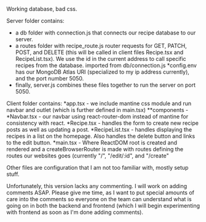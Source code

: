 Working database, bad css.

Server folder contains:
* a db folder with connection.js that connects our recipe database to our server.
* a routes folder with recipe_route.js router requests for GET, PATCH, POST, and DELETE (this will be called in client files Recipe.tsx and RecipeList.tsx). We use the id in the current address to call specific recipes from the database. imported from db/connection.js
*config.env has our MongoDB Atlas URI (specialized to my ip address currently), and the port number 5050.
* finally, server.js combines these files together to run the server on port 5050.

Client folder contains:
*app.tsx - we include mantine css module and run navbar and outlet (which is further defined in main.tsx)
**components -
*Navbar.tsx - our navbar using react-router-dom instead of mantine for consistency with react.
*Recipe.tsx - handles the form to create new recipe posts as well as updating a post.
*RecipeList.tsx - handles displaying the recipes in a list on the homepage. Also handles the delete button and links to the edit button.
*main.tsx - Where ReactDOM root is created and rendered and a createBrowserRouter is made with routes defining the routes our websites goes (currently "/", "/edit/:id", and "/create"

Other files are configuration that I am not too familiar with, mostly setup stuff.

Unfortunately, this version lacks any commenting. I will work on adding comments ASAP. 
Please give me time, as I want to put special amounts of care into the comments so everyone on the team can understand what is going on in both the backend and 
frontend (which I will begin experimenting with frontend as soon as I'm done adding comments).
